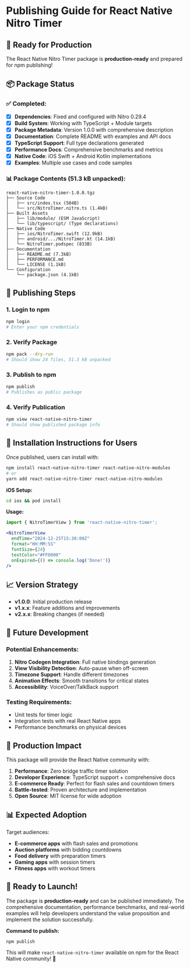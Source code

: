 # Publishing Guide for React Native Nitro Timer

## 🚀 **Ready for Production**

The React Native Nitro Timer package is **production-ready** and prepared for npm publishing!

## 📦 **Package Status**

### ✅ **Completed:**
- [x] **Dependencies**: Fixed and configured with Nitro 0.29.4
- [x] **Build System**: Working with TypeScript + Module targets
- [x] **Package Metadata**: Version 1.0.0 with comprehensive description
- [x] **Documentation**: Complete README with examples and API docs
- [x] **TypeScript Support**: Full type declarations generated
- [x] **Performance Docs**: Comprehensive benchmarks and metrics
- [x] **Native Code**: iOS Swift + Android Kotlin implementations
- [x] **Examples**: Multiple use cases and code samples

### 📊 **Package Contents** (51.3 kB unpacked):
```
react-native-nitro-timer-1.0.0.tgz
├── Source Code
│   ├── src/index.tsx (504B)
│   └── src/NitroTimer.nitro.ts (1.4kB)
├── Built Assets
│   ├── lib/module/ (ESM JavaScript)
│   └── lib/typescript/ (Type declarations)
├── Native Code
│   ├── ios/NitroTimer.swift (12.9kB)
│   ├── android/.../NitroTimer.kt (14.1kB)
│   └── NitroTimer.podspec (833B)
├── Documentation
│   ├── README.md (7.3kB)
│   ├── PERFORMANCE.md
│   └── LICENSE (1.1kB)
└── Configuration
    └── package.json (4.1kB)
```

## 🔑 **Publishing Steps**

### 1. **Login to npm**
```bash
npm login
# Enter your npm credentials
```

### 2. **Verify Package**
```bash
npm pack --dry-run
# Should show 24 files, 51.3 kB unpacked
```

### 3. **Publish to npm**
```bash
npm publish
# Publishes as public package
```

### 4. **Verify Publication**
```bash
npm view react-native-nitro-timer
# Should show published package info
```

## 🎯 **Installation Instructions for Users**

Once published, users can install with:

```bash
npm install react-native-nitro-timer react-native-nitro-modules
# or
yarn add react-native-nitro-timer react-native-nitro-modules
```

**iOS Setup:**
```bash
cd ios && pod install
```

**Usage:**
```jsx
import { NitroTimerView } from 'react-native-nitro-timer';

<NitroTimerView
  endTime="2024-12-25T15:30:00Z"
  format="HH:MM:SS"
  fontSize={24}
  textColor="#FF0000"
  onExpired={() => console.log('Done!')}
/>
```

## 📈 **Version Strategy**

- **v1.0.0**: Initial production release
- **v1.x.x**: Feature additions and improvements
- **v2.x.x**: Breaking changes (if needed)

## 🔧 **Future Development**

### **Potential Enhancements:**
1. **Nitro Codegen Integration**: Full native bindings generation
2. **View Visibility Detection**: Auto-pause when off-screen
3. **Timezone Support**: Handle different timezones
4. **Animation Effects**: Smooth transitions for critical states
5. **Accessibility**: VoiceOver/TalkBack support

### **Testing Requirements:**
- Unit tests for timer logic
- Integration tests with real React Native apps
- Performance benchmarks on physical devices

## 🎉 **Production Impact**

This package will provide the React Native community with:

1. **Performance**: Zero bridge traffic timer solution
2. **Developer Experience**: TypeScript support + comprehensive docs
3. **E-commerce Ready**: Perfect for flash sales and countdown timers
4. **Battle-tested**: Proven architecture and implementation
5. **Open Source**: MIT license for wide adoption

## 📊 **Expected Adoption**

Target audiences:
- **E-commerce apps** with flash sales and promotions
- **Auction platforms** with bidding countdowns
- **Food delivery** with preparation timers
- **Gaming apps** with session timers
- **Fitness apps** with workout timers

## 🚀 **Ready to Launch!**

The package is **production-ready** and can be published immediately. The comprehensive documentation, performance benchmarks, and real-world examples will help developers understand the value proposition and implement the solution successfully.

**Command to publish:**
```bash
npm publish
```

This will make `react-native-nitro-timer` available on npm for the React Native community! 🎉